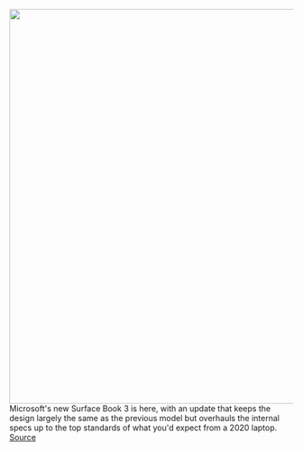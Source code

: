 <img src='https://cdn.vox-cdn.com/thumbor/4f8GXvL-sH63o5vME8tfYLYZg6U=/0x0:1080x720/1200x800/filters:focal(454x274:626x446)/cdn.vox-cdn.com/uploads/chorus_image/image/66758352/Surface_Book_3___Context_3.0.jpg' width='700px' /><br/>
Microsoft's new Surface Book 3 is here, with an update that keeps the design largely the same as the previous model but overhauls the internal specs up to the top standards of what you'd expect from a 2020 laptop.
<a href='https://www.theverge.com/21248784/surface-book-3-vs-macbook-pro-13-inch-specs-comparison'> Source <a/>